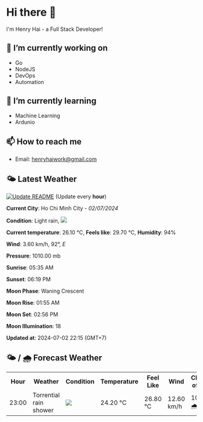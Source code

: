 # Hi there 👋

I'm Henry Hai - a Full Stack Developer!

## 🔭 I’m currently working on

- Go
- NodeJS
- DevOps
- Automation

## 🌱 I’m currently learning

- Machine Learning
- Ardunio

## 📫 How to reach me

- Email: <henryhaiwork@gmail.com>

## 🌤️ Latest Weather
[![Update README](https://github.com/henry0hai/henry0hai/actions/workflows/udpateReadme.yml/badge.svg)](https://github.com/henry0hai/henry0hai/actions/workflows/udpateReadme.yml)
(Update every **hour**)
<!-- CURRENT_WEATHER:START -->
**Current City**: Ho Chi Minh City - *02/07/2024*

**Condition**: Light rain, <img src="https://cdn.weatherapi.com/weather/64x64/night/296.png"/>

**Current temperature**: 26.10 °C, **Feels like**: 29.70 °C, **Humidity**: 94%

**Wind**: 3.60 km/h, 92°, *E*

**Pressure**: 1010.00 mb

**Sunrise**: 05:35 AM

**Sunset**: 06:19 PM

**Moon Phase**: Waning Crescent

**Moon Rise**: 01:55 AM

**Moon Set**: 02:56 PM

**Moon Illumination**: 18

**Updated at**: 2024-07-02 22:15 (GMT+7)<!-- CURRENT_WEATHER:END -->

## 🌤️ / 🌧️ Forecast Weather
<!-- FORECAST_WEATHER:START -->
<table>
		<tr>
			<th>Hour</th>
			<th>Weather</th>
			<th>Condition</th>
			<th>Temperature</th>
			<th>Feel Like</th>
			<th>Wind</th>
			<th>Chance of Rain</th>
		</tr>
				<tr>
					<td>23:00</td>
					<td>Torrential rain shower</td>
					<td><img src='https://cdn.weatherapi.com/weather/64x64/night/359.png'/></td>
					<td>24.20 °C</td>
					<td>26.80 °C</td>
					<td>12.60 km/h</td>
					<td>100 % 🌧️</td>
				</tr>
</table>
<!-- FORECAST_WEATHER:END -->
